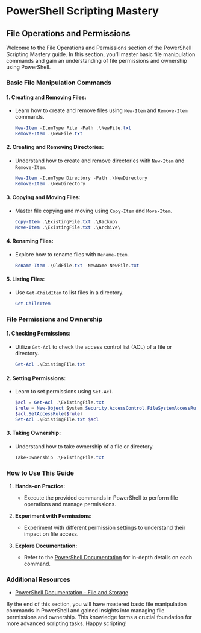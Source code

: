 # PowerShell Scripting Mastery

## File Operations and Permissions

Welcome to the File Operations and Permissions section of the PowerShell Scripting Mastery guide. In this section, you'll master basic file manipulation commands and gain an understanding of file permissions and ownership using PowerShell.

### Basic File Manipulation Commands

#### 1. **Creating and Removing Files:**
   - Learn how to create and remove files using `New-Item` and `Remove-Item` commands.
     ```powershell
     New-Item -ItemType File -Path .\NewFile.txt
     Remove-Item .\NewFile.txt
     ```

#### 2. **Creating and Removing Directories:**
   - Understand how to create and remove directories with `New-Item` and `Remove-Item`.
     ```powershell
     New-Item -ItemType Directory -Path .\NewDirectory
     Remove-Item .\NewDirectory
     ```

#### 3. **Copying and Moving Files:**
   - Master file copying and moving using `Copy-Item` and `Move-Item`.
     ```powershell
     Copy-Item .\ExistingFile.txt .\Backup\
     Move-Item .\ExistingFile.txt .\Archive\
     ```

#### 4. **Renaming Files:**
   - Explore how to rename files with `Rename-Item`.
     ```powershell
     Rename-Item .\OldFile.txt -NewName NewFile.txt
     ```

#### 5. **Listing Files:**
   - Use `Get-ChildItem` to list files in a directory.
     ```powershell
     Get-ChildItem
     ```

### File Permissions and Ownership

#### 1. **Checking Permissions:**
   - Utilize `Get-Acl` to check the access control list (ACL) of a file or directory.
     ```powershell
     Get-Acl .\ExistingFile.txt
     ```

#### 2. **Setting Permissions:**
   - Learn to set permissions using `Set-Acl`.
     ```powershell
     $acl = Get-Acl .\ExistingFile.txt
     $rule = New-Object System.Security.AccessControl.FileSystemAccessRule("UserName", "Read", "Allow")
     $acl.SetAccessRule($rule)
     Set-Acl .\ExistingFile.txt $acl
     ```

#### 3. **Taking Ownership:**
   - Understand how to take ownership of a file or directory.
     ```powershell
     Take-Ownership .\ExistingFile.txt
     ```

### How to Use This Guide

1. **Hands-on Practice:**
   - Execute the provided commands in PowerShell to perform file operations and manage permissions.

2. **Experiment with Permissions:**
   - Experiment with different permission settings to understand their impact on file access.

3. **Explore Documentation:**
   - Refer to the [PowerShell Documentation](https://docs.microsoft.com/en-us/powershell) for in-depth details on each command.

### Additional Resources

- [PowerShell Documentation - File and Storage](https://docs.microsoft.com/en-us/powershell/scripting/learn/deep-dives/everything-about-everything)

By the end of this section, you will have mastered basic file manipulation commands in PowerShell and gained insights into managing file permissions and ownership. This knowledge forms a crucial foundation for more advanced scripting tasks. Happy scripting!
